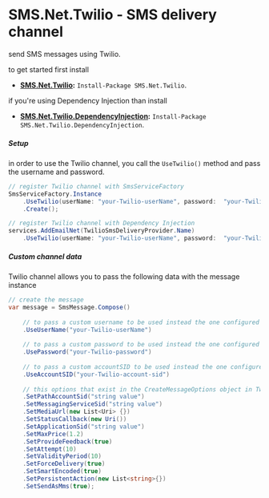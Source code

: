 # SMS.Net.Twilio - SMS delivery channel

send SMS messages using Twilio.

to get started first install
- **[SMS.Net.Twilio](https://www.nuget.org/packages/SMS.Net.Twilio/):** `Install-Package SMS.Net.Twilio`.  

if you're using Dependency Injection than install 
- **[SMS.Net.Twilio.DependencyInjection](https://www.nuget.org/packages/SMS.Net.Twilio.DependencyInjection/):** `Install-Package SMS.Net.Twilio.DependencyInjection`.  

##### Setup
in order to use the Twilio channel, you call the `UseTwilio()` method and pass the username and password.

```csharp
// register Twilio channel with SmsServiceFactory
SmsServiceFactory.Instance
    .UseTwilio(userName: "your-Twilio-userName", password:  "your-Twilio-password")
    .Create();

// register Twilio channel with Dependency Injection
services.AddEmailNet(TwilioSmsDeliveryProvider.Name)
    .UseTwilio(userName: "your-Twilio-userName", password:  "your-Twilio-password");
```

##### Custom channel data
Twilio channel allows you to pass the following data with the message instance

```csharp
// create the message
var message = SmsMessage.Compose()
    
    // to pass a custom username to be used instead the one configured in the options.
    .UseUserName("your-Twilio-userName")
    
    // to pass a custom password to be used instead the one configured in the options.
    .UsePassword("your-Twilio-password")
    
    // to pass a custom accountSID to be used instead the one configured in the options.
    .UseAccountSID("your-Twilio-account-sid")
    
    // this options that exist in the CreateMessageOptions object in Twilio
    .SetPathAccountSid("string value")
    .SetMessagingServiceSid("string value")
    .SetMediaUrl(new List<Uri> {})
    .SetStatusCallback(new Uri())
    .SetApplicationSid("string value")
    .SetMaxPrice(1.2)
    .SetProvideFeedback(true)
    .SetAttempt(10)
    .SetValidityPeriod(10)
    .SetForceDelivery(true)
    .SetSmartEncoded(true)
    .SetPersistentAction(new List<string>{})
    .SetSendAsMms(true);
```
